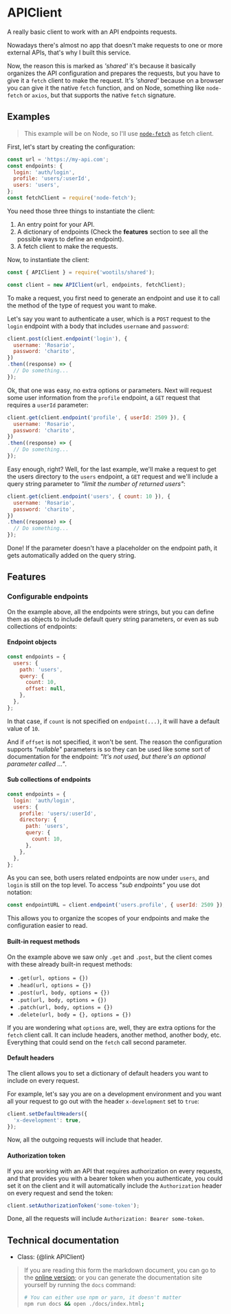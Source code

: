 # APIClient

A really basic client to work with an API endpoints requests.

Nowadays there's almost no app that doesn't make requests to one or more external APIs, that's why I built this service.

Now, the reason this is marked as _'shared'_ it's because it basically organizes the API configuration and prepares the requests, but you have to give it a `fetch` client to make the request. It's _'shared'_ because on a browser you can give it the native `fetch` function, and on Node, something like `node-fetch` or `axios`, but that supports the native `fetch` signature.

## Examples

> This example will be on Node, so I'll use [`node-fetch`](https://yarnpkg.com/en/package/node-fetch) as fetch client.

First, let's start by creating the configuration:

```js
const url = 'https://my-api.com';
const endpoints: {
  login: 'auth/login',
  profile: 'users/:userId',
  users: 'users',
};
const fetchClient = require('node-fetch');
```

You need those three things to instantiate the client:

1. An entry point for your API.
2. A dictionary of endpoints (Check the **features** section to see all the possible ways to define an endpoint).
3. A fetch client to make the requests.

Now, to instantiate the client:

```js
const { APIClient } = require('wootils/shared');

const client = new APIClient(url, endpoints, fetchClient);
```

To make a request, you first need to generate an endpoint and use it to call the method of the type of request you want to make.

Let's say you want to authenticate a user, which is a `POST` request to the `login` endpoint with a body that includes `username` and `password`:

```js
client.post(client.endpoint('login'), {
  username: 'Rosario',
  password: 'charito',
})
.then((response) => {
  // Do something...
});
```

Ok, that one was easy, no extra options or parameters. Next will request some user information from the `profile` endpoint, a `GET` request that requires a `userId` parameter:

```js
client.get(client.endpoint('profile', { userId: 2509 }), {
  username: 'Rosario',
  password: 'charito',
})
.then((response) => {
  // Do something...
});
```

Easy enough, right? Well, for the last example, we'll make a request to get the users directory to the `users` endpoint, a `GET` request and we'll include a query string parameter to _"limit the number of returned users"_:

```js
client.get(client.endpoint('users', { count: 10 }), {
  username: 'Rosario',
  password: 'charito',
})
.then((response) => {
  // Do something...
});
```

Done! If the parameter doesn't have a placeholder on the endpoint path, it gets automatically added on the query string.

## Features

### Configurable endpoints

On the example above, all the endpoints were strings, but you can define them as objects to include default query string parameters, or even as sub collections of endpoints:

#### Endpoint objects

```js
const endpoints = {
  users: {
    path: 'users',
    query: {
      count: 10,
      offset: null,
    },
  },
};
```

In that case, if `count` is not specified on `endpoint(...)`, it will have a default value of `10`.

And if `offset` is not specified, it won't be sent. The reason the configuration supports _"nullable"_ parameters is so they can be used like some sort of documentation for the endpoint: _"It's not used, but there's an optional parameter called ..."_.

#### Sub collections of endpoints

```js
const endpoints = {
  login: 'auth/login',
  users: {
    profile: 'users/:userId',
    directory: {
      path: 'users',
      query: {
        count: 10,
      },
    },
  },
};
```

As you can see, both users related endpoints are now under `users`, and `login` is still on the top level. To access _"sub endpoints"_ you use dot notation:

```js
const endpointURL = client.endpoint('users.profile', { userId: 2509 });
```

This allows you to organize the scopes of your endpoints and make the configuration easier to read.

#### Built-in request methods

On the example above we saw only `.get` and `.post`, but the client comes with these already built-in request methods:

- `.get(url, options = {})`
- `.head(url, options = {})`
- `.post(url, body, options = {})`
- `.put(url, body, options = {})`
- `.patch(url, body, options = {})`
- `.delete(url, body = {}, options = {})`

If you are wondering what `options` are, well, they are extra options for the `fetch` client call. It can include headers, another method, another body, etc. Everything that could send on the `fetch` call second parameter.

#### Default headers

The client allows you to set a dictionary of default headers you want to include on every request.

For example, let's say you are on a development environment and you want all your request to go out with the header `x-development` set to `true`:

```js
client.setDefaultHeaders({
  'x-development': true,
});
```

Now, all the outgoing requests will include that header.

#### Authorization token

If you are working with an API that requires authorization on every requests, and that provides you with a bearer token when you authenticate, you could set it on the client and it will automatically include the `Authorization` header on every request and send the token:

```js
client.setAuthorizationToken('some-token');
```

Done, all the requests will include `Authorization: Bearer some-token`.

## Technical documentation

- Class: {@link APIClient}

> If you are reading this form the markdown document, you can go to the [online version](https://homer0.github.io/wootils); or you can generate the documentation site yourself by running the `docs` command:
>
> ```bash
> # You can either use npm or yarn, it doesn't matter
> npm run docs && open ./docs/index.html;
> ```
